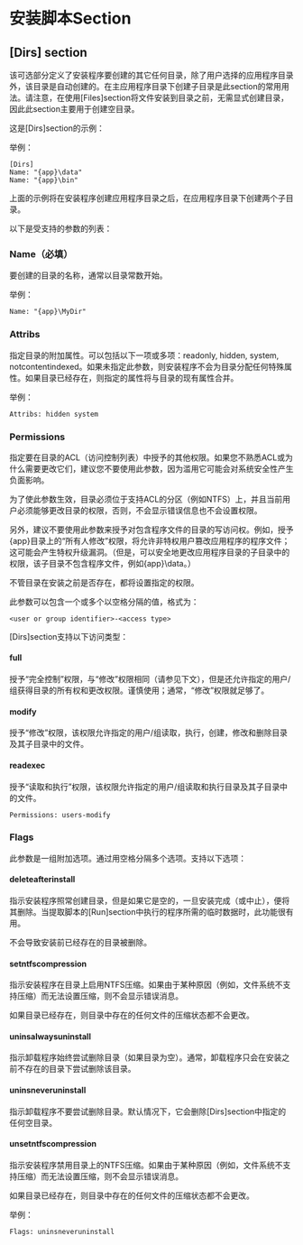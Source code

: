 # 安装脚本Section

## [Dirs] section

该可选部分定义了安装程序要创建的其它任何目录，除了用户选择的应用程序目录外，该目录是自动创建的。在主应用程序目录下创建子目录是此section的常用用法。请注意，在使用[Files]section将文件安装到目录之前，无需显式创建目录，因此此section主要用于创建空目录。

这是[Dirs]section的示例：

举例：

```
[Dirs]
Name: "{app}\data"
Name: "{app}\bin"
```

上面的示例将在安装程序创建应用程序目录之后，在应用程序目录下创建两个子目录。

以下是受支持的参数的列表：

### Name（必填）

要创建的目录的名称，通常以目录常数开始。

举例：

```
Name: "{app}\MyDir"
```

### Attribs

指定目录的附加属性。可以包括以下一项或多项：readonly, hidden, system, notcontentindexed。如果未指定此参数，则安装程序不会为目录分配任何特殊属性。如果目录已经存在，则指定的属性将与目录的现有属性合并。

举例：

```
Attribs: hidden system
```

### Permissions

指定要在目录的ACL（访问控制列表）中授予的其他权限。如果您不熟悉ACL或为什么需要更改它们，建议您不要使用此参数，因为滥用它可能会对系统安全性产生负面影响。

为了使此参数生效，目录必须位于支持ACL的分区（例如NTFS）上，并且当前用户必须能够更改目录的权限，否则，不会显示错误信息也不会设置权限。

另外，建议不要使用此参数来授予对包含程序文件的目录的写访问权。例如，授予{app}目录上的“所有人修改”权限，将允许非特权用户篡改应用程序的程序文件；这可能会产生特权升级漏洞。（但是，可以安全地更改应用程序目录的子目录中的权限，该子目录不包含程序文件，例如{app}\data。）

不管目录在安装之前是否存在，都将设置指定的权限。

此参数可以包含一个或多个以空格分隔的值，格式为：

```
<user or group identifier>-<access type>
```

[Dirs]section支持以下访问类型：

#### full

授予“完全控制”权限，与“修改”权限相同（请参见下文），但是还允许指定的用户/组获得目录的所有权和更改权限。谨慎使用；通常，“修改”权限就足够了。

#### modify

授予“修改”权限，该权限允许指定的用户/组读取，执行，创建，修改和删除目录及其子目录中的文件。

#### readexec

授予“读取和执行”权限，该权限允许指定的用户/组读取和执行目录及其子目录中的文件。

```
Permissions: users-modify
```

### Flags

此参数是一组附加选项。通过用空格分隔多个选项。支持以下选项：

#### deleteafterinstall

指示安装程序照常创建目录，但是如果它是空的，一旦安装完成（或中止），便将其删除。当提取脚本的[Run]section中执行的程序所需的临时数据时，此功能很有用。

不会导致安装前已经存在的目录被删除。

#### setntfscompression

指示安装程序在目录上启用NTFS压缩。如果由于某种原因（例如，文件系统不支持压缩）而无法设置压缩，则不会显示错误消息。

如果目录已经存在，则目录中存在的任何文件的压缩状态都不会更改。

#### uninsalwaysuninstall

指示卸载程序始终尝试删除目录（如果目录为空）。通常，卸载程序只会在安装之前不存在的目录下尝试删除该目录。

#### uninsneveruninstall

指示卸载程序不要尝试删除目录。默认情况下，它会删除[Dirs]section中指定的任何空目录。

#### unsetntfscompression

指示安装程序禁用目录上的NTFS压缩。如果由于某种原因（例如，文件系统不支持压缩）而无法设置压缩，则不会显示错误消息。

如果目录已经存在，则目录中存在的任何文件的压缩状态都不会更改。

举例：

```
Flags: uninsneveruninstall
```
